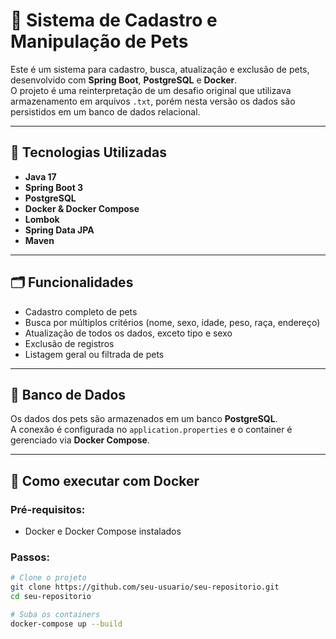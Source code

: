 # 🐾 Sistema de Cadastro e Manipulação de Pets

Este é um sistema para cadastro, busca, atualização e exclusão de pets, desenvolvido com **Spring Boot**, **PostgreSQL** e **Docker**.  
O projeto é uma reinterpretação de um desafio original que utilizava armazenamento em arquivos `.txt`, porém nesta versão os dados são persistidos em um banco de dados relacional.

---

## 🚀 Tecnologias Utilizadas

- **Java 17**
- **Spring Boot 3**
- **PostgreSQL**
- **Docker & Docker Compose**
- **Lombok**
- **Spring Data JPA**
- **Maven**

---

## 🗂️ Funcionalidades

- Cadastro completo de pets
- Busca por múltiplos critérios (nome, sexo, idade, peso, raça, endereço)
- Atualização de todos os dados, exceto tipo e sexo
- Exclusão de registros
- Listagem geral ou filtrada de pets

---

## 🐘 Banco de Dados

Os dados dos pets são armazenados em um banco **PostgreSQL**.  
A conexão é configurada no `application.properties` e o container é gerenciado via **Docker Compose**.

---

## 🐳 Como executar com Docker

### Pré-requisitos:
- Docker e Docker Compose instalados

### Passos:

```bash
# Clone o projeto
git clone https://github.com/seu-usuario/seu-repositorio.git
cd seu-repositorio

# Suba os containers
docker-compose up --build
